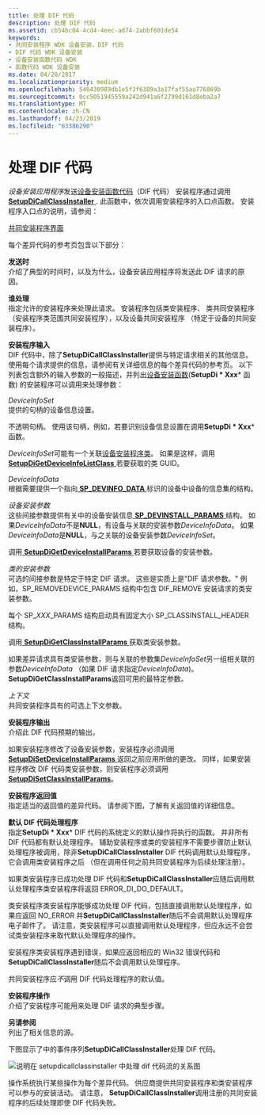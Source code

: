```yaml
---
title: 处理 DIF 代码
description: 处理 DIF 代码
ms.assetid: cb54bc04-4cd4-4eec-ad74-2abbf601de54
keywords:
- 共同安装程序 WDK 设备安装，DIF 代码
- DIF 代码 WDK 设备安装
- 设备安装函数代码 WDK
- 函数代码 WDK 设备安装
ms.date: 04/20/2017
ms.localizationpriority: medium
ms.openlocfilehash: 546430989db1e5f3f6389a3a17faf55aa776869b
ms.sourcegitcommit: 0cc5051945559a242d941a6f2799d161d8eba2a7
ms.translationtype: MT
ms.contentlocale: zh-CN
ms.lasthandoff: 04/23/2019
ms.locfileid: "63386290"
---
```

# <a name="handling-dif-codes"></a>处理 DIF 代码





*设备安装应用程序*发送[设备安装函数代码](https://msdn.microsoft.com/library/windows/hardware/ff541307)（DIF 代码） 安装程序通过调用[ **SetupDiCallClassInstaller** ](https://msdn.microsoft.com/library/windows/hardware/ff550922). 此函数中，依次调用安装程序的入口点函数。 安装程序入口点的说明，请参阅：

[共同安装程序界面](co-installer-interface.md)

每个差异代码的参考页包含以下部分：

<a href="" id="when-sent"></a>**发送时**  
介绍了典型的时间时，以及为什么，设备安装应用程序将发送此 DIF 请求的原因。

<a href="" id="who-handles"></a>**谁处理**  
指定允许的安装程序来处理此请求。 安装程序包括类安装程序、 类共同安装程序 （安装程序类范围共同安装程序），以及设备共同安装程序 （特定于设备的共同安装程序）。

<a href="" id="installer-input"></a>**安装程序输入**  
DIF 代码中，除了**SetupDiCallClassInstaller**提供与特定请求相关的其他信息。 使用每个请求提供的信息，请参阅有关详细信息的每个差异代码的参考页。 以下列表包含额外的输入参数的一般描述，并列出[设备安装函数](https://msdn.microsoft.com/library/windows/hardware/ff541299)(**SetupDi * Xxx*** 函数) 的安装程序可以调用来处理参数：

<a href="" id="deviceinfoset"></a>*DeviceInfoSet*  
提供的句柄的设备信息设置。

不透明句柄。 使用该句柄，例如，若要识别设备信息设置在调用**SetupDi * Xxx*** 函数。

*DeviceInfoSet*可能有一个关联[设备安装程序类](device-setup-classes.md)。 如果是这样，调用[ **SetupDiGetDeviceInfoListClass** ](https://msdn.microsoft.com/library/windows/hardware/ff551101)若要获取的类 GUID。

<a href="" id="deviceinfodata"></a>*DeviceInfoData*  
根据需要提供一个指向[ **SP_DEVINFO_DATA** ](https://msdn.microsoft.com/library/windows/hardware/ff552344)标识的设备中设备的信息集的结构。

<a href="" id="device-installation-parameters-"></a>*设备安装参数*   
这些间接参数提供有关中的设备安装信息[ **SP_DEVINSTALL_PARAMS** ](https://msdn.microsoft.com/library/windows/hardware/ff552346)结构。 如果*DeviceInfoData*不是**NULL**，有设备与关联的安装参数*DeviceInfoData*。 如果*DeviceInfoData*是**NULL**，与之关联的设备安装参数*DeviceInfoSet*。

调用[ **SetupDiGetDeviceInstallParams** ](https://msdn.microsoft.com/library/windows/hardware/ff551104)若要获取设备的安装参数。

<a href="" id="class-installation-parameters"></a>*类的安装参数*  
可选的间接参数是特定于特定 DIF 请求。 这些是实质上是"DIF 请求参数。" 例如，SP_REMOVEDEVICE_PARAMS 结构中包含 DIF_REMOVE 安装请求的类安装参数。

每个 SP_*XXX*_PARAMS 结构启动具有固定大小 SP_CLASSINSTALL_HEADER 结构。

调用[ **SetupDiGetClassInstallParams** ](https://msdn.microsoft.com/library/windows/hardware/ff551083)获取类安装参数。

如果差异请求具有类安装参数，则与关联的参数集*DeviceInfoSet*另一组相关联的参数*DeviceInfoData* （如果 DIF 请求指定*DeviceInfoData*)。 **SetupDiGetClassInstallParams**返回可用的最特定参数。

<a href="" id="context"></a>*上下文*  
共同安装程序具有的可选上下文参数。

<a href="" id="installer-output"></a>**安装程序输出**  
介绍此 DIF 代码预期的输出。

如果安装程序修改了设备安装参数，安装程序必须调用[ **SetupDiSetDeviceInstallParams** ](https://msdn.microsoft.com/library/windows/hardware/ff552141)返回之前应用所做的更改。 同样，如果安装程序修改 DIF 代码类安装参数，则安装程序必须调用[ **SetupDiSetClassInstallParams**](https://msdn.microsoft.com/library/windows/hardware/ff552122)。

<a href="" id="installer-return-value"></a>**安装程序返回值**  
指定适当的返回值的差异代码。 请参阅下图，了解有关返回值的详细信息。

<a href="" id="default-dif-code-handler"></a>**默认 DIF 代码处理程序**  
指定**SetupDi * Xxx*** DIF 代码的系统定义的默认操作将执行的函数。 并非所有 DIF 代码都有默认处理程序。 辅助安装程序或类的安装程序不需要步骤防止默认处理程序被调用，除非**SetupDiCallClassInstaller** DIF 代码调用默认处理程序，它会调用类安装程序之后 （但在调用任何之前共同安装程序为后续处理注册）。

如果类安装程序已成功处理 DIF 代码和**SetupDiCallClassInstaller**应随后调用默认处理程序类安装程序将返回 ERROR_DI_DO_DEFAULT。

类安装程序类安装程序能够成功处理 DIF 代码，包括直接调用默认处理程序，如果应返回 NO_ERROR 并**SetupDiCallClassInstaller**随后不会调用默认处理程序电子邮件了。 请注意，类安装程序可以直接调用默认处理程序，但应永远不会尝试类安装程序来取代默认处理程序的操作。

安装程序类安装程序遇到错误，如果应返回相应的 Win32 错误代码和**SetupDiCallClassInstaller**随后不会调用默认处理程序。

共同安装程序应*不*调用 DIF 代码处理程序的默认值。

<a href="" id="installer-operation"></a>**安装程序操作**  
介绍了安装程序可能用来处理 DIF 请求的典型步骤。

<a href="" id="see-also"></a>**另请参阅**  
列出了相关信息的源。

下图显示了中的事件序列**SetupDiCallClassInstaller**处理 DIF 代码。

![说明在 setupdicallclassinstaller 中处理 dif 代码流的关系图](images/dif-flow.png)

操作系统执行某些操作为每个差异代码。 供应商提供共同安装程序和类安装程序可以参与的安装活动。 请注意， **SetupDiCallClassInstaller**调用注册的共同安装程序的后续处理即使 DIF 代码失败。

 

 





